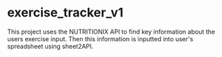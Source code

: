 # exercise_tracker_v1
This project uses the NUTRITIONIX API to find key information about the users exercise input. Then this information is inputted into user's spreadsheet using sheet2API.
